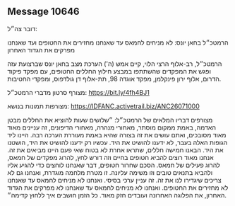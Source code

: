 ## Message 10646

דובר צה״ל: 

הרמטכ״ל בחאן יונס: לא מניחים לחמאס עד שאנחנו מחזירים את החטופים ועד שאנחנו מפרקים את הגדוד האחרון

הרמטכ״ל, רב-אלוף הרצי הלוי, קיים אמש (ה') הערכת מצב בחאן יונס שברצועת עזה ופגש את המפקדים שהשתתפו במבצע חילוץ החללים החטופים, עם מפקד פיקוד הדרום, אלוף ירון פינקלמן, מפקד אוגדה 98, תת-אלוף דן גולדפוס, ומפקדי החטיבות. 

מצורף סרטון מדברי הרמטכ״ל: https://bit.ly/4fh4BJ1

מצורפות תמונות בנושא: https://IDFANC.activetrail.biz/ANC26071000

מצורפים דבריו המלאים של הרמטכ״ל: ״שלושים שעות להוציא את החללים מבטן האדמה, באמת ממקום מוסתר, מאחורי מנהרה, מאחורי הדיפונים, זה עניינים מאוד מאוד מסובכים, ואתם עושים את זה בצורה שהיא באמת מעוררת הערכה רבה. היינו ליד הגופות האלה בעבר, לא ידענו להושיט את היד. עכשיו רק ידענו להושיט את היד, הושטנו את היד. הבאנו חמישה חללים, שתראו אחרת לא בטוח שאי פעם היינו מביאים את זה. אנחנו מאוד רוצים להביא חטופים בחיים וזה דורש לחץ, להרוג מפקדים של חמאס, להרוג פעילים של חמאס. הסכם שחרור חטופים, דבר שאנחנו לוחצים כדי להגיע אליו ולהביא בתנאים טובים וזו משימה עליונה. זו מטרת מלחמה מוגדרת, ואנחנו גם לא צריכים שיגדירו לנו את זה. זה עניין ערכי בסיסי. ואנחנו לא מניחים לחמאס עד שאנחנו לא מחזירים את החטופים. ואנחנו לא מניחים לחמאס עד שאנחנו לא מפרקים את הגדוד האחרון, את הפלוגה האחרונה ועובדים חזק מאוד. כל הזמן חושבים איך ללחוץ קדימה״.

